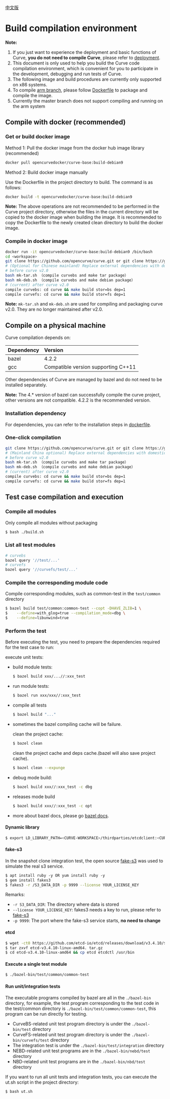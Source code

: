 [中文版](../cn/build_and_run.md)

# Build compilation environment

**Note:**
1. If you just want to experience the deployment and basic functions of Curve, **you do not need to compile Curve**, please refer to [deployment](https://github.com/opencurve/curveadm/wiki).
2. This document is only used to help you build the Curve code compilation environment, which is convenient for you to participate in the development, debugging and run tests of Curve.
3. The following image and build procedures are currently only supported on x86 systems.
4. To compile [arm branch](https://github.com/opencurve/curve/pull/2408), please follow [Dockerfile](https://github.com/opencurve/curve/blob/master/docker/debian9/compile/Dockerfile) to package and compile the image.
5. Currently the master branch does not support compiling and running on the arm system

## Compile with docker (recommended)

### Get or build docker image

Method 1: Pull the docker image from the docker hub image library (recommended)

```bash
docker pull opencurvedocker/curve-base:build-debian9
```

Method 2: Build docker image manually

Use the Dockerfile in the project directory to build. The command is as follows:

```bash
docker build -t opencurvedocker/curve-base:build-debian9
```

**Note:** The above operations are not recommended to be performed in the Curve project directory, otherwise the files in the current directory will be copied to the docker image when building the image. It is recommended to copy the Dockerfile to the newly created clean directory to build the docker image.

### Compile in docker image

```bash
docker run -it opencurvedocker/curve-base:build-debian9 /bin/bash
cd <workspace>
git clone https://github.com/opencurve/curve.git or git clone https://gitee.com/mirrors/curve.git
# (Optional for Chinese mainland) Replace external dependencies with domestic download points or mirror warehouses, which can speed up compilation： bash replace-curve-repo.sh
# before curve v2.0
bash mk-tar.sh （compile curvebs and make tar package）
bash mk-deb.sh （compile curvebs and make debian package）
# (current) after curve v2.0
compile curvebs: cd curve && make build stor=bs dep=1
compile curvefs: cd curve && make build stor=fs dep=1
```

**Note:** `mk-tar.sh` and `mk-deb.sh` are used for compiling and packaging curve v2.0. They are no longer maintained after v2.0.

## Compile on a physical machine

Curve compilation depends on:

| Dependency | Version |
|:-- |:-- |
| bazel | 4.2.2 |
| gcc   | Compatible version supporting C++11 |

Other dependencies of Curve are managed by bazel and do not need to be installed separately.

**Note:** The 4.* version of bazel can successfully compile the curve project, other versions are not compatible.
4.2.2 is the recommended version.

### Installation dependency

For dependencies, you can refer to the installation steps in [dockerfile](../../docker/debian9/compile/Dockerfile).

### One-click compilation

```bash
git clone https://github.com/opencurve/curve.git or git clone https://gitee.com/mirrors/curve.git
# (Mainland China optional) Replace external dependencies with domestic download points or mirror warehouses, which can speed up compilation： bash replace-curve-repo.sh
# before curve v2.0
bash mk-tar.sh （compile curvebs and make tar package）
bash mk-deb.sh （compile curvebs and make debian package）
# (current) after curve v2.0
compile curvebs: cd curve && make build stor=bs dep=1
compile curvefs: cd curve && make build stor=fs dep=1
```

## Test case compilation and execution

### Compile all modules

Only compile all modules without packaging

```bash
$ bash ./build.sh
```

### List all test modules

```bash
# curvebs
bazel query '//test/...'
# curvefs
bazel query '//curvefs/test/...'
```

### Compile the corresponding module code

Compile corresponding modules, such as common-test in the `test/common` directory

```bash
$ bazel build test/common:common-test --copt -DHAVE_ZLIB=1 \
$    --define=with_glog=true --compilation_mode=dbg \
$    --define=libunwind=true
```

### Perform the test

Before executing the test, you need to prepare the dependencies required for the test case to run:

execute unit tests:
- build module tests:
  ```bash
  $ bazel build xxx/...//:xxx_test
  ```

- run module tests:

  ```bash
  $ bazel run xxx/xxx//:xxx_test
  ```

- compile all tests

  ```bash
  $ bazel build "..."
  ```

- sometimes the bazel compiling cache will be failure.

  clean the project cache:
  ```bash
  $ bazel clean
  ```

  clean the project cache and deps cache.(bazel will also save project cache).
  ```bash
  $ bazel clean --expunge
  ```

- debug mode build:
  ```bash
  $ bazel build xxx//:xxx_test -c dbg
  ```

- releases mode build
  ```bash
  $ bazel build xxx//:xxx_test -c opt
  ```

- more about bazel docs, please go [bazel docs](https://bazel.build/docs).

#### Dynamic library

```bash
$ export LD_LIBRARY_PATH=<CURVE-WORKSPACE>/thirdparties/etcdclient:<CURVE-WORKSPACE>/thirdparties/aws-sdk/usr/lib:/usr/local/lib:${LD_LIBRARY_PATH}
```

#### fake-s3

In the snapshot clone integration test, the open source [fake-s3](https://github.com/jubos/fake-s3) was used to simulate the real s3 service.

```bash
$ apt install ruby ​​-y OR yum install ruby ​​-y
$ gem install fakes3
$ fakes3 -r /S3_DATA_DIR -p 9999 --license YOUR_LICENSE_KEY
```

Remarks:

- `-r S3_DATA_DIR`: The directory where data is stored
- `--license YOUR_LICENSE_KEY`: fakes3 needs a key to run, please refer to [fake-s3](https://github.com/jubos/fake-s3)
- `-p 9999`: The port where the fake-s3 service starts, **no need to change**

#### etcd

```bash
$ wget -ct0 https://github.com/etcd-io/etcd/releases/download/v3.4.10/$ etcd-v3.4.10-linux-amd64.tar.gz
$ tar zxvf etcd-v3.4.10-linux-amd64. tar.gz
$ cd etcd-v3.4.10-linux-amd64 && cp etcd etcdctl /usr/bin
```

#### Execute a single test module

```bash
$ ./bazel-bin/test/common/common-test
```

#### Run unit/integration tests

The executable programs compiled by bazel are all in the `./bazel-bin` directory, for example, the test program corresponding to the test code in the test/common directory is `./bazel-bin/test/common/common-test`, this program can be run directly for testing.
- CurveBS-related unit test program directory is under the `./bazel-bin/test` directory
- CurveFS-related unit test program directory is under the `./bazel-bin/curvefs/test` directory
- The integration test is under the `./bazel-bin/test/integration` directory
- NEBD-related unit test programs are in the `./bazel-bin/nebd/test` directory
- NBD-related unit test programs are in the `./bazel-bin/nbd/test` directory

If you want to run all unit tests and integration tests, you can execute the ut.sh script in the project directory:

```bash
$ bash ut.sh
```
